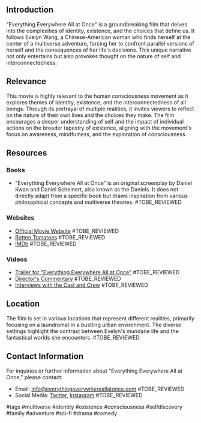 ## Introduction
"Everything Everywhere All at Once" is a groundbreaking film that delves into the complexities of identity, existence, and the choices that define us. It follows Evelyn Wang, a Chinese-American woman who finds herself at the center of a multiverse adventure, forcing her to confront parallel versions of herself and the consequences of her life's decisions. This unique narrative not only entertains but also provokes thought on the nature of self and interconnectedness.

## Relevance
This movie is highly relevant to the human consciousness movement as it explores themes of identity, existence, and the interconnectedness of all beings. Through its portrayal of multiple realities, it invites viewers to reflect on the nature of their own lives and the choices they make. The film encourages a deeper understanding of self and the impact of individual actions on the broader tapestry of existence, aligning with the movement's focus on awareness, mindfulness, and the exploration of consciousness.

## Resources

### Books
- "Everything Everywhere All at Once" is an original screenplay by Daniel Kwan and Daniel Scheinert, also known as the Daniels. It does not directly adapt from a specific book but draws inspiration from various philosophical concepts and multiverse theories. #TOBE_REVIEWED

### Websites
- [Official Movie Website](https://www.everythingeverywhereallatonce.com) #TOBE_REVIEWED
- [Rotten Tomatoes](https://www.rottentomatoes.com/m/everything_everywhere_all_at_once) #TOBE_REVIEWED
- [IMDb](https://www.imdb.com/title/tt6710474/) #TOBE_REVIEWED

### Videos
- [Trailer for "Everything Everywhere All at Once"](https://www.youtube.com/watch?v=your_trailer_link) #TOBE_REVIEWED
- [Director's Commentary](https://www.youtube.com/watch?v=your_commentary_link) #TOBE_REVIEWED
- [Interviews with the Cast and Crew](https://www.youtube.com/watch?v=your_interview_link) #TOBE_REVIEWED

## Location
The film is set in various locations that represent different realities, primarily focusing on a laundromat in a bustling urban environment. The diverse settings highlight the contrast between Evelyn's mundane life and the fantastical worlds she encounters. #TOBE_REVIEWED

## Contact Information
For inquiries or further information about "Everything Everywhere All at Once," please contact:
- Email: info@everythingeverywhereallatonce.com #TOBE_REVIEWED
- Social Media: [Twitter](https://twitter.com/your_twitter_link), [Instagram](https://instagram.com/your_instagram_link) #TOBE_REVIEWED

#tags 
#multiverse #identity #existence #consciousness #selfdiscovery #family #adventure #sci-fi #drama #comedy
